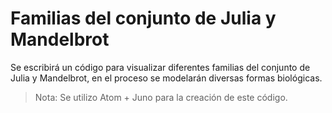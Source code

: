 #  Familias del conjunto de Julia y Mandelbrot

Se escribirá un código para visualizar diferentes familias del conjunto de Julia y Mandelbrot, en el proceso se modelarán diversas formas biológicas.

> Nota: Se utilizo Atom + Juno para la creación de este código.
>
